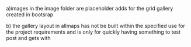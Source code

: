 a)images in the image folder are placeholder adds for the grid gallery created in bootsrap

b) the gallery layout in allmaps has not be built within the specified use for the project requirements and is only for quickly having something to test post and gets with